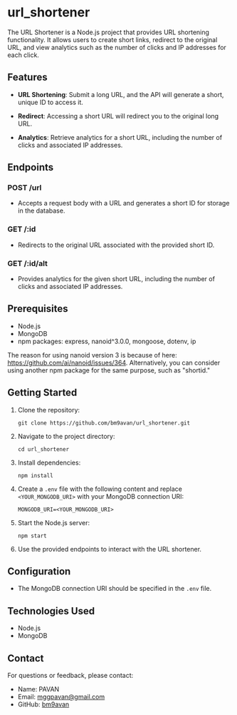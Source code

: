 # url_shortener

The URL Shortener is a Node.js project that provides URL shortening functionality. It allows users to create short links, redirect to the original URL, and view analytics such as the number of clicks and IP addresses for each click.

## Features

- **URL Shortening**: Submit a long URL, and the API will generate a short, unique ID to access it.

- **Redirect**: Accessing a short URL will redirect you to the original long URL.

- **Analytics**: Retrieve analytics for a short URL, including the number of clicks and associated IP addresses.

## Endpoints

### POST /url

- Accepts a request body with a URL and generates a short ID for storage in the database.

### GET /:id

- Redirects to the original URL associated with the provided short ID.

### GET /:id/alt

- Provides analytics for the given short URL, including the number of clicks and associated IP addresses.

## Prerequisites

- Node.js
- MongoDB
- npm packages: express, nanoid^3.0.0, mongoose, dotenv, ip
  
The reason for using nanoid version 3 is because of here: https://github.com/ai/nanoid/issues/364. Alternatively, you can consider using another npm package for the same purpose, such as "shortid."

## Getting Started

1. Clone the repository:

   ```shell
   git clone https://github.com/bm9avan/url_shortener.git
   ```

2. Navigate to the project directory:

   ```shell
   cd url_shortener
   ```

3. Install dependencies:

   ```shell
   npm install
   ```

4. Create a `.env` file with the following content and replace `<YOUR_MONGODB_URI>` with your MongoDB connection URI:

   ```shell
   MONGODB_URI=<YOUR_MONGODB_URI>
   ```

5. Start the Node.js server:

   ```shell
   npm start
   ```

6. Use the provided endpoints to interact with the URL shortener.

## Configuration

- The MongoDB connection URI should be specified in the `.env` file.

## Technologies Used

- Node.js
- MongoDB

## Contact

For questions or feedback, please contact:

- Name: PAVAN
- Email: mggpavan@gmail.com
- GitHub: [bm9avan](https://github.com/bm9avan)
